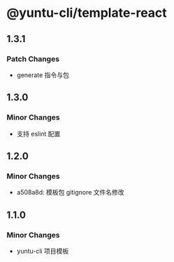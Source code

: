 # @yuntu-cli/template-react

## 1.3.1

### Patch Changes

- generate 指令与包

## 1.3.0

### Minor Changes

- 支持 eslint 配置

## 1.2.0

### Minor Changes

- a508a8d: 模板包 gitignore 文件名修改

## 1.1.0

### Minor Changes

- yuntu-cli 项目模板
